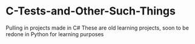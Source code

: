 # C-Tests-and-Other-Such-Things
Pulling in projects made in C#
These are old learning projects, soon to be redone in Python for learning purposes

